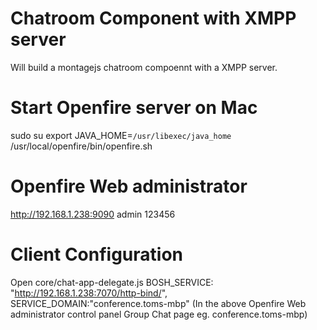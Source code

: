 
Chatroom Component with XMPP server
============

Will build a montagejs chatroom compoennt with a XMPP server.

Start Openfire server on Mac
============================
sudo su
export JAVA_HOME=`/usr/libexec/java_home`
/usr/local/openfire/bin/openfire.sh

Openfire Web administrator
=========================
http://192.168.1.238:9090  admin 123456

Client Configuration
===================
Open core/chat-app-delegate.js
BOSH_SERVICE: "http://192.168.1.238:7070/http-bind/",
SERVICE_DOMAIN:"conference.toms-mbp" (In the above Openfire Web administrator control panel Group Chat page eg. conference.toms-mbp)




